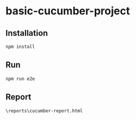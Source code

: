 # basic-cucumber-project

## Installation

```node
npm install
```

## Run

```node
npm run e2e

```

## Report
`\reports\cucumber-report.html`